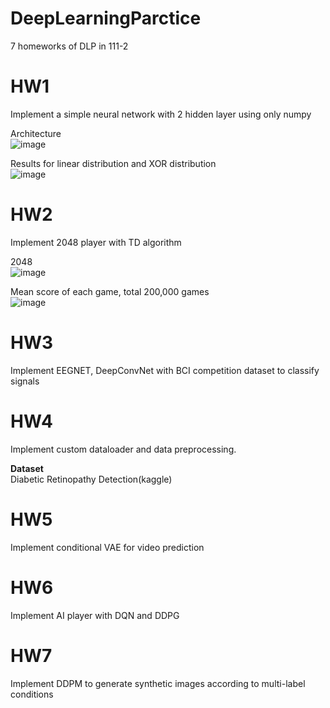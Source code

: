 # DeepLearningParctice
7 homeworks of DLP in 111-2

# HW1
Implement a simple neural network with 2 hidden layer using only numpy

Architecture  
![image](https://github.com/Kun-Yao/Deep_Learning_Parctice/blob/main/DLP_LAB1_311551170_%E6%9E%97%E7%90%A8%E5%A0%AF/model.png)

Results for linear distribution and XOR distribution  
![image](https://github.com/Kun-Yao/Deep_Learning_Parctice/blob/main/DLP_LAB1_311551170_%E6%9E%97%E7%90%A8%E5%A0%AF/lab1%20result.png)
# HW2
Implement 2048 player with TD algorithm

2048  
![image](https://github.com/Kun-Yao/Deep_Learning_Parctice/blob/main/DLP_LAB2_311551170_%E6%9E%97%E7%90%A8%E5%A0%AF/2048.png)

Mean score of each game, total 200,000 games  
![image](https://github.com/Kun-Yao/Deep_Learning_Parctice/blob/main/DLP_LAB2_311551170_%E6%9E%97%E7%90%A8%E5%A0%AF/result.png)
# HW3
Implement EEGNET, DeepConvNet with BCI competition dataset to classify signals
# HW4
Implement custom dataloader and data preprocessing.

**Dataset**  
Diabetic Retinopathy Detection(kaggle)
# HW5
Implement conditional VAE for video prediction 
# HW6
Implement AI player with DQN and DDPG
# HW7
Implement DDPM to generate synthetic images according to multi-label conditions

